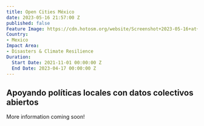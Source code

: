 ```yaml
---
title: Open Cities México
date: 2023-05-16 21:57:00 Z
published: false
Feature Image: https://cdn.hotosm.org/website/Screenshot+2023-05-16+at+3.06.50+PM.png
Country:
- Mexico
Impact Area:
- Disasters & Climate Resilience
Duration:
  Start Date: 2021-11-01 00:00:00 Z
  End Date: 2023-04-17 00:00:00 Z
---
```


## Apoyando políticas locales con datos colectivos abiertos

More information coming soon!